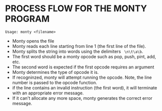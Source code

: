 # PROCESS FLOW FOR THE MONTY PROGRAM

`Usage: monty <filename>`

- Monty opens the file
- Monty reads each line starting from line 1 (the first line of the file).
- Monty splits the string into words using the delimiters ` \n\t\a\b`.
- The first word should be a monty opcode such as pop, push, pint, add, etc.
- The second word is expected if the first opcode requires an argument
- Monty determines the type of opcode it is.
- If recogninzed, monty will attempt running the opcode. Note, the line number is passed to the opcode function.
- if the line contains an invalid instruction (the first word), it will terminate with an appropriate error message.
- If it can't allocate any more space, monty generates the correct error message.
